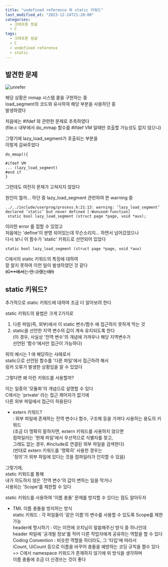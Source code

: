 ```yaml
---
title: "undefined reference 와 static 키워드"
last_modified_at: "2023-12-24T21:20:00"
categories:
  - 크래프톤 정글
  - C
tags:
  - 크래프톤 정글
  - C
  - undefined reference
  - static
---
```


## 발견한 문제
![unrefer](https://github.com/hnjog/hnjog.github.io/assets/43630972/e284df1b-e853-4b3a-be23-329f1d68a86f)


해당 상황은 mmap 시스템 콜을 구현하는 중<br>
load_segment의 코드와 유사하여 해당 부분을 사용하던 중<br>
발생하였다<br>

처음에는 #ifdef 와 관련한 문제로 추측하였다<br>
(file.c 내부에서 do_mmap 함수를 #ifdef VM 일때만 호출할 가능성도 없지 않으니)<br>

그렇기에 lazy_load_segment가 호출되는 부분을<br>
이렇게 감싸주었다 <br>

```
do_mmap(){

#ifdef VM
... (lazy_load_segment)
#end if
}
```

그런데도 여전히 문제가 고쳐지지 않았다<br>

원인이 뭘까... 하던 중 lazy_load_segment 관련하여 뜬 warning 중<br>

```
../../include/userprog/process.h:21:13: warning: ‘lazy_load_segment’ declared ‘static’ but never defined [-Wunused-function]
 static bool lazy_load_segment (struct page *page, void *aux);
```

이러한 error 를 접할 수 있었고<br>
처음에는 'define'이 분명 되어있는데 무슨소리지... 하면서 넘어갔었으나<br>
다시 보니 이 함수가 'static' 키워드로 선언되어 있었다<br>

```
static bool lazy_load_segment (struct page *page, void *aux)
```

C에서의 static 키워드의 특징에 대하여<br>
잘 알지 못하여 이런 일이 발생하였던 것 같다<br>
~~(C++에서는 안 그랬는데!)~~

## static 키워드?
 추가적으로 static 키워드에 대하여 조금 더 알아보려 한다<br>

 static 키워드의 용법은 크게 2가지로<br>
 1. 다른 파일(즉, 외부)에서 이 static 변수/함수 에 접근하지 못하게 막는 것<br>
 2. static을 선언한 지역 변수의 값이 계속 유지되도록 한다<br>
    (이 경우, 사실상 '전역 변수'의 개념에 가까우나 해당 지역변수가<br>
     선언된 '함수'에서만 접근이 가능하다)<br>

 위의 예시는 1 에 해당하는 사례로서<br>
 static으로 선언된 함수를 '다른 파일'에서 접근하려 해서<br>
 링커 오류가 발생한 상황임을 알 수 있었다<br>

 그렇다면 왜 이런 키워드를 사용할까?<br>
 
 이는 일종의 '모듈화'의 개념으로 설명할 수 있다<br>
 C에서는 'private' 라는 접근 제어자가 없기에<br>
 다른 외부 파일에서 접근이 허용된다<br>

 - extern 키워드?<br>
   : 외부 파일에 존재하는 전역 변수나 함수, 구조체 등을 가져다 사용하는 용도의 키워드<br>
   (조금 더 명확히 말하자면, extern 키워드를 사용하지 않으면<br>
    컴파일러는 '현재 파일'에서 우선적으로 식별자를 찾고,<br>
    그래도 없는 경우, #include로 연결된 외부 파일을 검색한다)<br>
    (반대로 extern 키워드를 '명확히' 사용한 경우는<br>
    '정의'가 외부 파일에 있다는 것을 컴파일러가 인지할 수 있음)<br>

 그렇기에,<br>
 static 키워드를 통해<br>
 내가 의도하지 않은 '전역 변수'의 값이 변하는 일을 막거나<br>
 사용되는 'Scope'를 제한할 수 있다<br>
 
 static 키워드를 사용하여 '이름 충돌' 문제를 방지할 수 있다는 점도 알아두자<br>

 - TMI. 이름 충돌을 방지하는 방식<br>
   static 키워드 : 각 파일들이 '같은 이름'의 변수를 사용할 수 있도록 Scope를 제한 가능<br>
   header에 명시하기 : 이는 이전에 코치님이 말씀해주신 방식 중 하나인데<br>
   header 파일에 '공개될 정보'를 적어 다른 작업자에게 공유하는 역할을 할 수 있다<br>
   Coding Convention : 비슷한 역할을 하더라도, 그 '타입'에 따라서<br>
   iCount, UiCount 등으로 이름을 바꾸어 충돌을 예방하는 코딩 규칙을 짤수 있다<br>
   => C에서 namespace 키워드가 존재하지 않기에 위 방식을 생각하며<br>
      이름 충돌에 조금 더 신경쓰는 것이 좋다<br>
